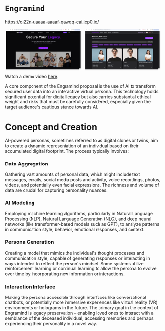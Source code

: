 # `Engramind`

https://oi22n-uaaaa-aaaaf-qawqq-cai.icp0.io/

<div style="display: flex; align-items: center; gap: 15px; justify-content: center;">
  <img src="screenshots/Engramind-Demo-3.png" width="48%" alt="Screenshot of Engramind Landing Page" />
  <img src="screenshots/Engramind-Demo-4.png" width="48%" alt="Screenshot of Engramind Showcase Page" />
</div>

Watch a demo video [here](https://www.youtube.com/watch?v=sf742Rmc_gU).

A core component of the Engramind proposal is the use of AI to transform secured user data into an interactive virtual persona. This technology holds significant potential for digital legacy but also carries substantial ethical weight and risks that must be carefully considered, especially given the target audience's cautious stance towards AI.

# Concept and Creation

AI-powered personas, sometimes referred to as digital clones or twins, aim to create a dynamic representation of an individual based on their accumulated digital footprint. The process typically involves:

### Data Aggregation

Gathering vast amounts of personal data, which might include text messages, emails, social media posts and activity, voice recordings, photos, videos, and potentially even facial expressions. The richness and volume of data are crucial for capturing personality nuances.

### AI Modeling

Employing machine learning algorithms, particularly in Natural Language Processing (NLP), Natural Language Generation (NLG), and deep neural networks (like transformer-based models such as GPT), to analyze patterns in communication style, behavior, emotional responses, and context.

### Persona Generation

Creating a model that mimics the individual's thought processes and communication style, capable of generating responses or interacting in ways intended to reflect the person's mindset. Some systems utilize reinforcement learning or continual learning to allow the persona to evolve over time by incorporating new information or interactions.

### Interaction Interface

Making the persona accessible through interfaces like conversational chatbots, or potentially more immersive experiences like virtual reality (VR) environments or holograms in the future.
The primary goal in the context of Engramind is legacy preservation – enabling loved ones to interact with a semblance of the deceased individual, accessing memories and perhaps experiencing their personality in a novel way.
